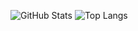 ![GitHub Stats](https://github-readme-stats.vercel.app/api?username=TheInfernalGG&theme=radical)
![Top Langs](https://github-readme-stats.vercel.app/api/top-langs/username=TheInfernalGG&theme=radical)
